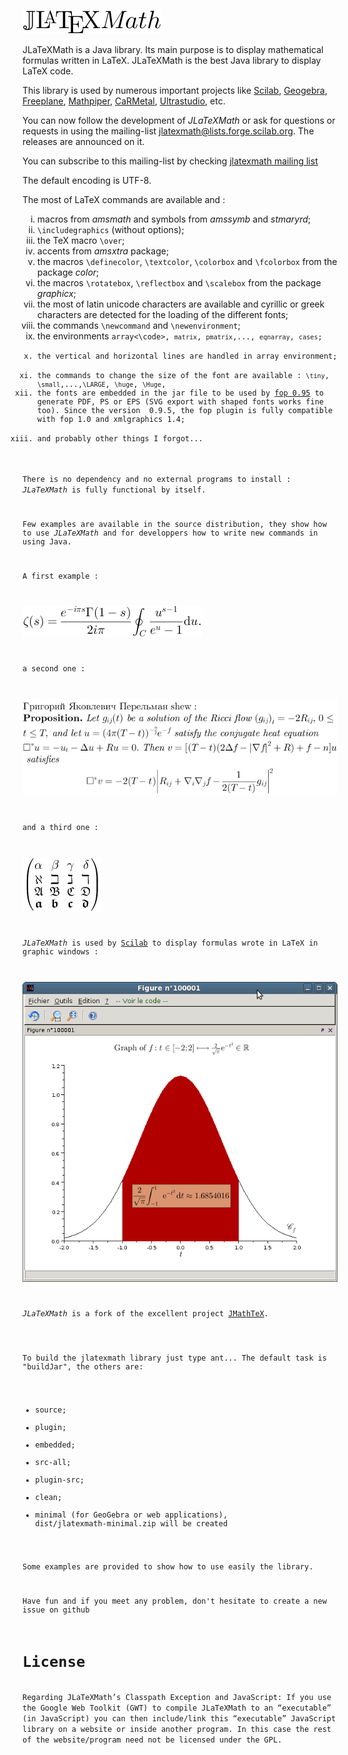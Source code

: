 <p><img src="docs/images/Logo.png"/></p>
<p>JLaTeXMath is a Java library. Its main purpose is to display mathematical formulas written in LaTeX. JLaTeXMath is the best Java library to display LaTeX code.</p>
<p>This library is used by numerous important projects like <a href="http://www.scilab.org/">Scilab</a>, <a href="http://www.geogebra.org/">Geogebra</a>, <a href="http://freeplane.sourceforge.net">Freeplane</a>, <a href="http://www.mathpiper.org/">Mathpiper</a>, <a href="http://db-maths.nuxit.net/CaRMetal/index_en.html">CaRMetal</a>, <a href="http://ultrastudio.org/">Ultrastudio</a>, etc.

<p> You can now follow the development of <i>JLaTeXMath</i> or ask for questions or requests in using the mailing-list <a href="mailto:jlatexmath@lists.forge.scilab.org">jlatexmath@lists.forge.scilab.org</a>. The releases are announced on it.
</p>
<p>You can subscribe to this mailing-list by checking <a href="http://lists.scilab.org/mailman/listinfo/jlatexmath">jlatexmath mailing list</a></p>
<p>The default encoding is UTF-8.</p>
<p>The most of LaTeX commands are available and :</p>
<ol type="i">
<li>macros from <i>amsmath</i> and symbols from <i>amssymb</i> and <i>stmaryrd</i>;</li>
<li><code>\includegraphics</code> (without options);</li>
<li>the TeX macro <code>\over</code>;</li>
<li>accents from <i>amsxtra</i> package;
<li>the macros <code>\definecolor</code>, <code>\textcolor</code>, <code>\colorbox</code> and <code>\fcolorbox</code> from the package <i>color</i>;</li>
<li>the macros <code>\rotatebox</code>, <code>\reflectbox</code> and <code>\scalebox</code> from the package <i>graphicx</i>;
<li>the most of latin unicode characters are available and cyrillic or greek characters are detected for the loading of the different fonts;</li>
<li>the commands <code>\newcommand</code> and <code>\newenvironment</code>;</li>
<li>the environments <code>array<\code>, <code>matrix</code>, <code>pmatrix</code>,..., <code>eqnarray</code>, <code>cases</code>;</li>
<li>the vertical and horizontal lines are handled in array environment;</li>
<li>the commands to change the size of the font are available : <code>\tiny</code>, <code>\small</code>,...,<code>\LARGE</code>, <code>\huge</code>, <code>\Huge</code>,
<li>the fonts are embedded in the jar file to be used by <a href="http://xmlgraphics.apache.org/fop/">fop 0.95</a> to generate PDF, PS or EPS (SVG export with shaped fonts works fine too). Since the version  0.9.5, the fop plugin is fully compatible with fop 1.0 and xmlgraphics 1.4;</li>
<li>and probably other things I forgot...</li>
</ol>
There is no dependency and no external programs to install : <i>JLaTeXMath</i> is fully functional by itself.</p>
<p>Few examples are available in the source distribution, they show how to use <i>JLaTeXMath</i> and for developpers how to write new commands in using Java.</p>
<p>A first example :</p>
<p><img src="docs/images/Formula1.png"/></p>
<p>a second one :</p>
<p><img src="docs/images/Formula2.png"/></p>
<p>and a third one :</p>
<p><img src="docs/images/Formula3.png"/></p>
<p><i>JLaTeXMath</i> is used by <a href="http://www.scilab.org">Scilab</a> to display formulas wrote in LaTeX in graphic windows :</p>
<p><img src="docs/images/ScilabScreenshot.png"/></p>
<p><i>JLaTeXMath</i> is a fork of the excellent project <a href="http://jmathtex.sourceforge.net/">JMathTeX</a>.</p>

To build the jlatexmath library just type ant...
The default task is "buildJar", the others are:
  - source;
  - plugin;
  - embedded;
  - src-all;
  - plugin-src;
  - clean;
  - minimal (for GeoGebra or web applications), dist/jlatexmath-minimal.zip will be created

Some examples are provided to show how to use easily the library.

Have fun and if you meet any problem, don't hesitate to create a new issue on github

<H1>License</H1>
Regarding JLaTeXMath’s Classpath Exception and JavaScript: If you use the Google Web Toolkit (GWT) to compile JLaTeXMath to an “executable” (in JavaScript) you can then include/link this “executable” JavaScript library on a website or inside another program. In this case the rest of the website/program need not be licensed under the GPL.

